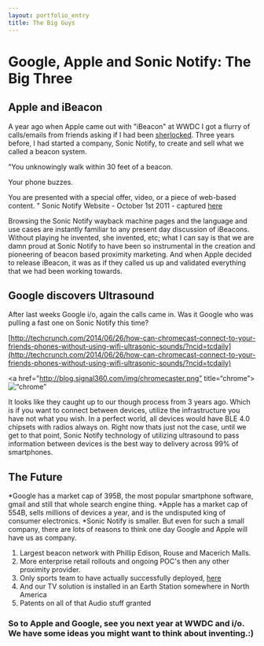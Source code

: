 ```yaml
---
layout: portfolio_entry
title: The Big Guys
---
```


# Google, Apple and Sonic Notify: The Big Three

## Apple and iBeacon
A year ago when Apple came out with "iBeacon" at WWDC I got a flurry of calls/emails from friends asking if I had been [sherlocked](http://www.urbandictionary.com/define.php?term=sherlocked). Three years before, I had started a company, Sonic Notify, to create and sell what we called a beacon system. 

"You unknowingly walk 
within 30 feet of a beacon.

Your phone buzzes.

You are presented with a
special offer, video, or a
piece of web-based content.
" Sonic Notify Website - October 1st 2011 - captured [here](https://web.archive.org/web/20111127224045/http://sonicnotify.com/)

Browsing the Sonic Notify wayback machine pages and the language and use cases are instantly familiar to any present day discussion of iBeacons. Without playing he invented, she invented, etc; what I can say is that we are damn proud at Sonic Notify to have been so instrumental in the creation and pioneering of beacon based proximity marketing. And when Apple decided to release iBeacon, it was as if they called us up and validated everything that we had been working towards. 

## Google discovers Ultrasound

After last weeks Google i/o, again the calls came in. Was it Google who was pulling a fast one on Sonic Notify this time? 

[http://techcrunch.com/2014/06/26/how-can-chromecast-connect-to-your-friends-phones-without-using-wifi-ultrasonic-sounds/?ncid=tcdaily](http://techcrunch.com/2014/06/26/how-can-chromecast-connect-to-your-friends-phones-without-using-wifi-ultrasonic-sounds/?ncid=tcdaily)

<a href="http://blog.signal360.com/img/chromecaster.png” title=“chrome”><img src="http://blog.signal360.com/img/chromecaster.png" width=“630” height=“422” alt=“chrome”></a>

It looks like they caught up to our though process from 3 years ago. Which is if you want to connect between devices, utilize the infrastructure you have not what you wish. In a perfect world, all devices would have BLE 4.0 chipsets with radios always on. Right now thats just not the case, until we get to that point, Sonic Notify technology of utilizing ultrasound to pass information between devices is the best way to delivery across 99% of smartphones. 

## The Future

*Google has a market cap of 395B, the most popular smartphone software, gmail and still that whole search engine thing.
*Apple has a market cap of 554B, sells millions of devices a year, and is the undisputed king of consumer electronics.
*Sonic Notify is smaller. But even for such a small company, there are lots of reasons to think one day Google and Apple will have us as company.

1. Largest beacon network with Phillip Edison, Rouse and Macerich Malls.
2. More enterprise retail rollouts and ongoing POC's then any other proximity provider. 
3. Only sports team to have actually successfully deployed, [here](http://www.nba.com/warriors/news/golden-state-warriors-and-sonic-notify-team-bring-proximity-technology-oracle-arena/) 
4. And our TV solution is installed in an Earth Station somewhere in North America
5. Patents on all of that Audio stuff granted


### So to Apple and Google, see you next year at WWDC and i/o. We have some ideas you might want to think about inventing.:)
